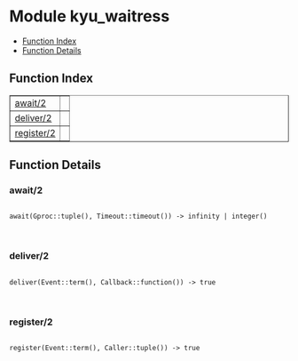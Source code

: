 

# Module kyu_waitress #
* [Function Index](#index)
* [Function Details](#functions)

<a name="index"></a>

## Function Index ##


<table width="100%" border="1" cellspacing="0" cellpadding="2" summary="function index"><tr><td valign="top"><a href="#await-2">await/2</a></td><td></td></tr><tr><td valign="top"><a href="#deliver-2">deliver/2</a></td><td></td></tr><tr><td valign="top"><a href="#register-2">register/2</a></td><td></td></tr></table>


<a name="functions"></a>

## Function Details ##

<a name="await-2"></a>

### await/2 ###

<pre><code>
await(Gproc::tuple(), Timeout::timeout()) -&gt; infinity | integer()
</code></pre>
<br />

<a name="deliver-2"></a>

### deliver/2 ###

<pre><code>
deliver(Event::term(), Callback::function()) -&gt; true
</code></pre>
<br />

<a name="register-2"></a>

### register/2 ###

<pre><code>
register(Event::term(), Caller::tuple()) -&gt; true
</code></pre>
<br />

